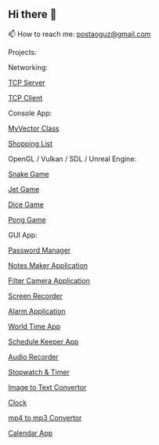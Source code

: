 ## Hi there 👋

📫 How to reach me: postaoguz@gmail.com

Projects:

Networking:

[TCP Server](https://github.com/itsoguz/cppTutorial2/tree/main/301tcpServer)

[TCP Client](https://github.com/itsoguz/cppTutorial2/tree/main/302tcpClient)

Console App:

[MyVector Class](https://github.com/itsoguz/cppTutorialOOP/tree/main/004MyVectorClass)

[Shopping List](https://github.com/itsoguz/cppTutorial2/tree/main/030fstream)

OpenGL / Vulkan / SDL / Unreal Engine:

[Snake Game](https://github.com/itsoguz/cppSnakeGame)

[Jet Game](https://github.com/itsoguz/jetGame)

[Dice Game](https://github.com/itsoguz/DiceGame)

[Pong Game](https://github.com/itsoguz/sdlPong)

GUI App:

[Password Manager](https://github.com/itsoguz/qtPass)

[Notes Maker Application](https://github.com/itsoguz/qtNotes)

[Filter Camera Application](https://github.com/itsoguz/qtFilterCam)

[Screen Recorder](https://github.com/itsoguz/qtRec)

[Alarm Application](https://github.com/itsoguz/qtAlarm)

[World Time App](https://github.com/itsoguz/qtTimeZones)

[Schedule Keeper App](https://github.com/itsoguz/qtScheduler)

[Audio Recorder](https://github.com/itsoguz/qtAudioRec)

[Stopwatch & Timer](https://github.com/itsoguz/StopwatchTimer)

[Image to Text Convertor](https://github.com/itsoguz/ImageToText)

[Clock](https://github.com/itsoguz/qtClock)

[mp4 to mp3 Convertor](https://github.com/itsoguz/mp4tomp3)

[Calendar App](https://github.com/itsoguz/qtCalendar)

<!--
**itsoguz/itsoguz** is a ✨ _special_ ✨ repository because its `README.md` (this file) appears on your GitHub profile.

Here are some ideas to get you started:

- 🔭 I’m currently working on ...
- 🌱 I’m currently learning ...
- 👯 I’m looking to collaborate on ...
- 🤔 I’m looking for help with ...
- 💬 Ask me about ...
- 📫 How to reach me: ...
- 😄 Pronouns: ...
- ⚡ Fun fact: ...
-->
